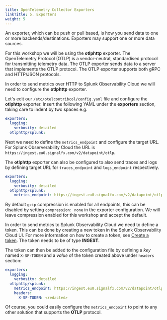 ```yaml
---
title: OpenTelemetry Collector Exporters
linkTitle: 5. Exporters
weight: 5
---
```


An exporter, which can be push or pull based, is how you send data to one or more backends/destinations. Exporters may support one or more data sources.

For this workshop we will be using the **otlphttp** exporter. The OpenTelemetry Protocol (OTLP) is a vendor-neutral, standardised protocol for transmitting telemetry data. The OTLP exporter sends data to a server that implements the OTLP protocol. The OTLP exporter supports both gRPC and HTTP/JSON protocols.

In order to send metrics over HTTP to Splunk Observability Cloud we will need to configure the **otlphttp** exporter.

Let's edit our `/etc/otelcontribcol/config.yaml` file and configure the **otlphttp** exporter. Insert the following YAML under the **exporters** section, taking care to indent by two spaces e.g.

```yaml {hl_lines=["4"]}
exporters:
  logging:
    verbosity: detailed
  otlphttp/splunk:
```

Next we need to define the `metrics_endpoint` and configure the target URL. For Splunk Observerability Cloud the URL is `https://ingest.eu0.signalfx.com/v2/datapoint/otlp`.

The **otlphttp** exporter can also be configured to also send traces and logs by defining target URL for `traces_endpoint` and `logs_endpoint` respectively.

```yaml {hl_lines=["5"]}
exporters:
  logging:
    verbosity: detailed
  otlphttp/splunk:
    metrics_endpoint: https://ingest.eu0.signalfx.com/v2/datapoint/otlp
```

By default `gzip` compression is enabled for all endpoints, this can be disabled by setting `compression: none` in the exporter configuration. We will leave compression enabled for this workshop and accept the default.

In order to send metrics to Splunk Observability Cloud we need to define a token. This can be done by creating a new token in the Splunk Observability Cloud UI. For more information on how to create a token, see [Create a token](https://docs.splunk.com/Observability/admin/authentication-tokens/org-tokens.html). The token needs to be of type **INGEST**.

The token can then be added to the configuration file by defining a _key_ named `X-SF-TOKEN` and a _value_ of the token created above under `headers` section:

```yaml {hl_lines=["6-8"]}
exporters:
  logging:
    verbosity: detailed
  otlphttp/splunk:
    metrics_endpoint: https://ingest.eu0.signalfx.com/v2/datapoint/otlp
    headers:
      X-SF-TOKEN: <redacted>
```

Of course, you could easily configure the `metrics_endpoint` to point to any other solution that supports the **OTLP** protocol.
